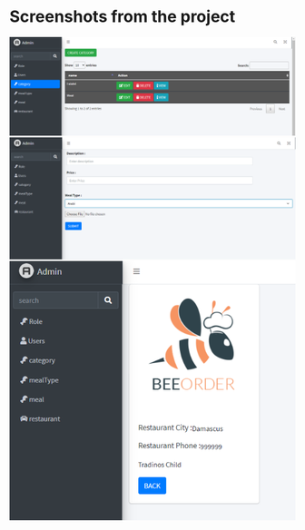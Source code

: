 # Screenshots from the project
![](database/seeders/Images%20to%20show/restaurant1.PNG)
![](database/seeders/Images%20to%20show/restaurant2.PNG)
![](database/seeders/Images%20to%20show/restaurant3.PNG)
